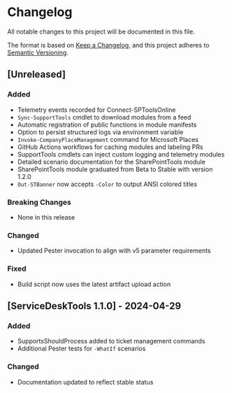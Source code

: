 # Changelog

All notable changes to this project will be documented in this file.

The format is based on [Keep a Changelog](https://keepachangelog.com/en/1.0.0/), and this project adheres to [Semantic Versioning](https://semver.org/spec/v2.0.0.html).

## [Unreleased]
### Added
- Telemetry events recorded for Connect-SPToolsOnline
- `Sync-SupportTools` cmdlet to download modules from a feed
- Automatic registration of public functions in module manifests
- Option to persist structured logs via environment variable
- `Invoke-CompanyPlaceManagement` command for Microsoft Places
- GitHub Actions workflows for caching modules and labeling PRs
- SupportTools cmdlets can inject custom logging and telemetry modules
- Detailed scenario documentation for the SharePointTools module
- SharePointTools module graduated from Beta to Stable with version 1.2.0
- `Out-STBanner` now accepts `-Color` to output ANSI colored titles
### Breaking Changes
- None in this release

### Changed
- Updated Pester invocation to align with v5 parameter requirements

### Fixed
- Build script now uses the latest artifact upload action

## [ServiceDeskTools 1.1.0] - 2024-04-29
### Added
- SupportsShouldProcess added to ticket management commands
- Additional Pester tests for `-WhatIf` scenarios
### Changed
- Documentation updated to reflect stable status

